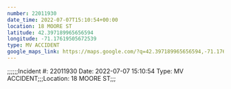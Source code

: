 ```yaml
---
number: 22011930
date_time: 2022-07-07T15:10:54+00:00
location: 18 MOORE ST
latitude: 42.397189965656594
longitude: -71.17619505672539
type: MV ACCIDENT
google_maps_link: https://maps.google.com/?q=42.397189965656594,-71.17619505672539
---
```


;;;;;;Incident #: 22011930   Date: 2022-07-07 15:10:54   Type: MV ACCIDENT;;;Location: 18 MOORE ST;;;
